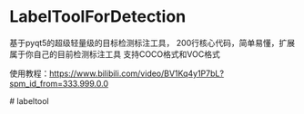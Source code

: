 # LabelToolForDetection
基于pyqt5的超级轻量级的目标检测标注工具，
200行核心代码，简单易懂，扩展属于你自己的目前检测标注工具
支持COCO格式和VOC格式

使用教程：https://www.bilibili.com/video/BV1Kq4y1P7bL?spm_id_from=333.999.0.0

 
#   l a b e l t o o l  
 